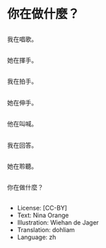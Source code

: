 # 你在做什麼？

##
我在唱歌。

##
她在揮手。

##
我在拍手。

##
她在伸手。

##
他在叫喊。

##
我在回答。

##
她在聆聽。

##
你在做什麼？

##
* License: [CC-BY]
* Text: Nina Orange
* Illustration: Wiehan de Jager
* Translation: dohliam
* Language: zh
